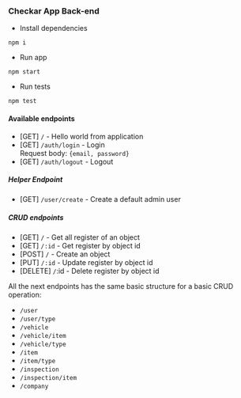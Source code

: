 ### Checkar App Back-end

- Install dependencies

`npm i`

- Run app

`npm start`

- Run tests

`npm test`

#### Available endpoints

- [GET] `/` - Hello world from application
- [GET] `/auth/login` - Login   
    Request body: `{email, password}`
- [GET] `/auth/logout` - Logout

##### Helper Endpoint
- [GET] `/user/create` - Create a default admin user

##### CRUD endpoints

- [GET] `/` - Get all register of an object
- [GET] `/:id` - Get register by object id
- [POST] `/` - Create an object
- [PUT] `/:id` - Update register by object id
- [DELETE] `/`:id - Delete register by object id

All the next endpoints has the same basic structure for a basic CRUD operation:

- `/user`
- `/user/type`
- `/vehicle`
- `/vehicle/item`
- `/vehicle/type`
- `/item`
- `/item/type`
- `/inspection`
- `/inspection/item`
- `/company`
